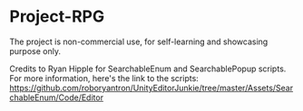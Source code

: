 # Project-RPG
The project is non-commercial use, for self-learning and showcasing purpose only.

Credits to Ryan Hipple for SearchableEnum and SearchablePopup scripts.
For more information, here's the link to the scripts: https://github.com/roboryantron/UnityEditorJunkie/tree/master/Assets/SearchableEnum/Code/Editor
